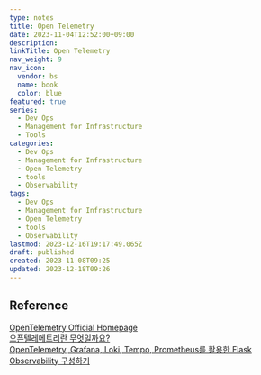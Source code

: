 ```yaml
---
type: notes
title: Open Telemetry
date: 2023-11-04T12:52:00+09:00
description:
linkTitle: Open Telemetry
nav_weight: 9
nav_icon:
  vendor: bs
  name: book
  color: blue
featured: true
series:
  - Dev Ops
  - Management for Infrastructure
  - Tools
categories:
  - Dev Ops
  - Management for Infrastructure
  - Open Telemetry
  - tools
  - Observability
tags:
  - Dev Ops
  - Management for Infrastructure
  - Open Telemetry
  - tools
  - Observability
lastmod: 2023-12-16T19:17:49.065Z
draft: published
created: 2023-11-08T09:25
updated: 2023-12-18T09:26
---
```


## Reference

[OpenTelemetry Official Homepage](https://opentelemetry.io/)  
[오픈텔레메트리란 무엇일까요?](https://jennifersoft.com/ko/blog/tech/opentelemetry/)  
[OpenTelemetry, Grafana, Loki, Tempo, Prometheus를 활용한 Flask Observability 구성하기](https://medium.com/@dudwls96/opentelemetry-grafana-loki-tempo-prometheus%EB%A5%BC-%ED%99%9C%EC%9A%A9%ED%95%9C-flask-observability-%EA%B5%AC%EC%84%B1%ED%95%98%EA%B8%B0-9efc01495287)
